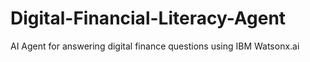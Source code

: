 # Digital-Financial-Literacy-Agent
AI Agent for answering digital finance questions using IBM Watsonx.ai
